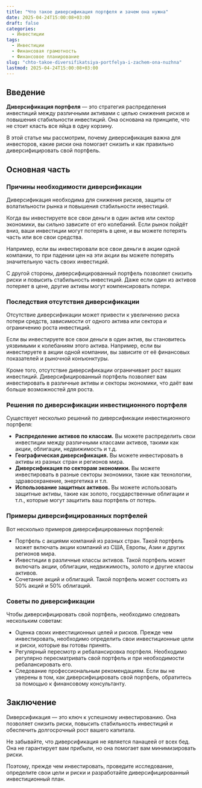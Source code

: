 ```yaml
---
title: "Что такое диверсификация портфеля и зачем она нужна"
date: 2025-04-24T15:00:08+03:00
draft: false
categories:
  - Инвестиции
tags:
  - Инвестиции
  - Финансовая грамотность
  - Финансовое планирование
slug: "chto-takoe-diversifikatsiya-portfelya-i-zachem-ona-nuzhna"
lastmod: 2025-04-24T15:00:08+03:00
---
```


## Введение

**Диверсификация портфеля** — это стратегия распределения инвестиций между различными активами с целью снижения рисков и повышения стабильности инвестиций. Она основана на принципе, что не стоит класть все яйца в одну корзину.

В этой статье мы рассмотрим, почему диверсификация важна для инвесторов, какие риски она помогает снизить и как правильно диверсифицировать свой портфель.

## Основная часть

### Причины необходимости диверсификации

Диверсификация необходима для снижения рисков, защиты от волатильности рынка и повышения стабильности инвестиций.

Когда вы инвестируете все свои деньги в один актив или сектор экономики, вы сильно зависите от его колебаний. Если рынок пойдёт вниз, ваши инвестиции могут потерять в цене, и вы можете потерять часть или все свои средства.

Например, если вы инвестировали все свои деньги в акции одной компании, то при падении цен на эти акции вы можете потерять значительную часть своих инвестиций.

С другой стороны, диверсифицированный портфель позволяет снизить риски и повысить стабильность инвестиций. Даже если один из активов потеряет в цене, другие активы могут компенсировать потери.

### Последствия отсутствия диверсификации

Отсутствие диверсификации может привести к увеличению риска потери средств, зависимости от одного актива или сектора и ограничению роста инвестиций.

Если вы инвестируете все свои деньги в один актив, вы становитесь уязвимыми к колебаниям этого актива. Например, если вы инвестируете в акции одной компании, вы зависите от её финансовых показателей и рыночной конъюнктуры.

Кроме того, отсутствие диверсификации ограничивает рост ваших инвестиций. Диверсифицированный портфель позволяет вам инвестировать в различные активы и секторы экономики, что даёт вам больше возможностей для роста.

### Решения по диверсификации инвестиционного портфеля

Существует несколько решений по диверсификации инвестиционного портфеля:

* **Распределение активов по классам.** Вы можете распределить свои инвестиции между различными классами активов, такими как акции, облигации, недвижимость и т.д.
* **Географическая диверсификация.** Вы можете инвестировать в активы из разных стран и регионов мира.
* **Диверсификация по секторам экономики.** Вы можете инвестировать в разные секторы экономики, такие как технологии, здравоохранение, энергетика и т.п.
* **Использование защитных активов.** Вы можете использовать защитные активы, такие как золото, государственные облигации и т.п., которые могут защитить ваш портфель от потерь.

### Примеры диверсифицированных портфелей

Вот несколько примеров диверсифицированных портфелей:

* Портфель с акциями компаний из разных стран. Такой портфель может включать акции компаний из США, Европы, Азии и других регионов мира.
* Инвестиции в различные классы активов. Такой портфель может включать акции, облигации, недвижимость, золото и другие классы активов.
* Сочетание акций и облигаций. Такой портфель может состоять из 50% акций и 50% облигаций.

### Советы по диверсификации

Чтобы диверсифицировать свой портфель, необходимо следовать нескольким советам:

* Оценка своих инвестиционных целей и рисков. Прежде чем инвестировать, необходимо определить свои инвестиционные цели и риски, которые вы готовы принять.
* Регулярный пересмотр и ребалансировка портфеля. Необходимо регулярно пересматривать свой портфель и при необходимости ребалансировать его.
* Следование профессиональным рекомендациям. Если вы не уверены в том, как диверсифицировать свой портфель, обратитесь за помощью к финансовому консультанту.

## Заключение

Dиверсификация — это ключ к успешному инвестированию. Она позволяет снизить риски, повысить стабильность инвестиций и обеспечить долгосрочный рост вашего капитала.

Не забывайте, что диверсификация не является панацеей от всех бед. Она не гарантирует вам прибыли, но она помогает вам минимизировать риски.

Поэтому, прежде чем инвестировать, проведите исследование, определите свои цели и риски и разработайте диверсифицированный инвестиционный план.
